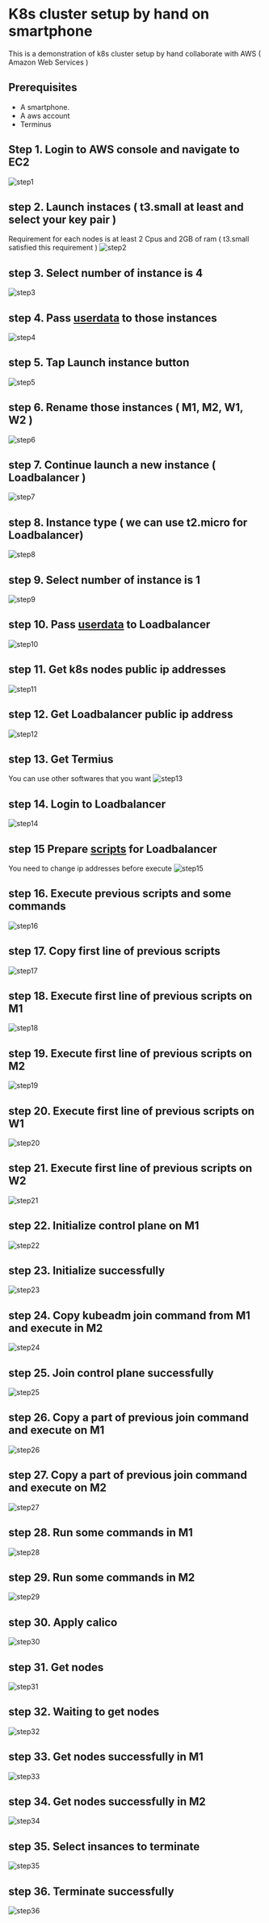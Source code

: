 # K8s cluster setup by hand on smartphone
This is a demonstration of k8s cluster setup by hand collaborate with AWS ( Amazon Web Services )
## Prerequisites
* A smartphone.
* A aws account
* Terminus
## Step 1. Login to AWS console and navigate to EC2
![step1](./numberized-images/1.jpg)
## step 2. Launch instaces ( t3.small at least and select your key pair )
Requirement for each nodes is at least 2 Cpus and 2GB of ram ( t3.small satisfied this requirement )
![step2](./numberized-images/2.jpg)
## step 3. Select number of instance is 4
![step3](./numberized-images/3.jpg)
## step 4. Pass [userdata](https://github.com/haquocdat543/k8s-cluster-setup/blob/main/scripts/worker.sh) to those instances
![step4](./numberized-images/4.jpg)
## step 5. Tap Launch instance button 
![step5](./numberized-images/5.jpg)
## step 6. Rename those instances ( M1, M2, W1, W2 )
![step6](./numberized-images/6.jpg)
## step 7. Continue launch a new instance ( Loadbalancer )
![step7](./numberized-images/7.jpg)
## step 8. Instance type ( we can use t2.micro for Loadbalancer)
![step8](./numberized-images/8.jpg)
## step 9. Select number of instance is 1
![step9](./numberized-images/9.jpg)
## step 10. Pass [userdata](https://github.com/haquocdat543/k8s-cluster-setup/blob/main/scripts/nginx.sh) to Loadbalancer
![step10](./numberized-images/10.jpg)
## step 11. Get k8s nodes public ip addresses
![step11](./numberized-images/11.jpg)
## step 12. Get Loadbalancer public ip address 
![step12](./numberized-images/12.jpg)
## step 13. Get Termius
You can use other softwares that you want
![step13](./numberized-images/13.jpg)
## step 14. Login to Loadbalancer
![step14](./numberized-images/14.jpg)
## step 15 Prepare [scripts](https://github.com/haquocdat543/k8s-cluster-setup/blob/main/scripts/script.sh) for Loadbalancer
You need to change ip addresses before execute
![step15](./numberized-images/15.jpg)
## step 16. Execute previous scripts and some commands
![step16](./numberized-images/16.jpg)
## step 17. Copy first line of previous scripts
![step17](./numberized-images/17.jpg)
## step 18. Execute first line of previous scripts on M1
![step18](./numberized-images/18.jpg)
## step 19. Execute first line of previous scripts on M2
![step19](./numberized-images/19.jpg)
## step 20. Execute first line of previous scripts on W1
![step20](./numberized-images/20.jpg)
## step 21. Execute first line of previous scripts on W2
![step21](./numberized-images/21.jpg)
## step 22. Initialize control plane on M1
![step22](./numberized-images/22.jpg)
## step 23. Initialize successfully
![step23](./numberized-images/23.jpg)
## step 24. Copy kubeadm join command from M1 and execute in M2
![step24](./numberized-images/24.jpg)
## step 25. Join control plane successfully
![step25](./numberized-images/25.jpg)
## step 26. Copy a part of previous join command and execute on M1
![step26](./numberized-images/26.jpg)
## step 27. Copy a part of previous join command and execute on M2
![step27](./numberized-images/27.jpg)
## step 28. Run some commands in M1
![step28](./numberized-images/28.jpg)
## step 29. Run some commands in M2
![step29](./numberized-images/29.jpg)
## step 30. Apply calico
![step30](./numberized-images/30.jpg)
## step 31. Get nodes
![step31](./numberized-images/31.jpg)
## step 32. Waiting to get nodes
![step32](./numberized-images/32.jpg)
## step 33. Get nodes successfully in M1
![step33](./numberized-images/33.jpg)
## step 34. Get nodes successfully in M2
![step34](./numberized-images/34.jpg)
## step 35. Select insances to terminate
![step35](./numberized-images/35.jpg)
## step 36. Terminate successfully
![step36](./numberized-images/36.jpg)
